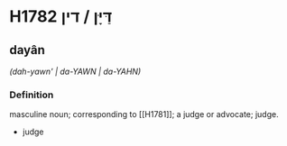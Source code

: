 # H1782 דַּיָּן / דין

## dayân

_(dah-yawn' | da-YAWN | da-YAHN)_

### Definition

masculine noun; corresponding to [[H1781]]; a judge or advocate; judge.

- judge
